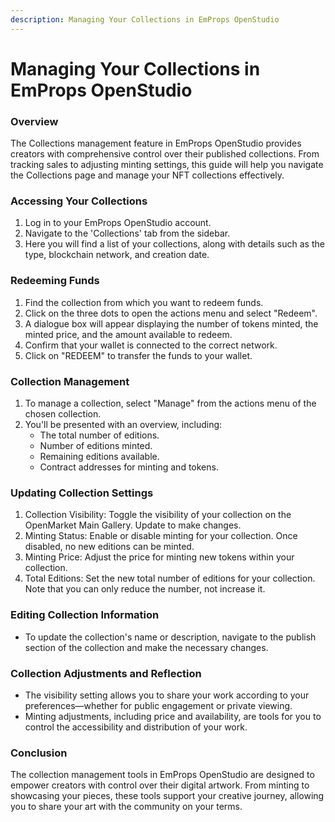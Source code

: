 ```yaml
---
description: Managing Your Collections in EmProps OpenStudio
---
```


# Managing Your Collections in EmProps OpenStudio

### Overview <a href="#h_11f4d5896a" id="h_11f4d5896a"></a>

The Collections management feature in EmProps OpenStudio provides creators with comprehensive control over their published collections. From tracking sales to adjusting minting settings, this guide will help you navigate the Collections page and manage your NFT collections effectively.

### Accessing Your Collections <a href="#h_cc16c68843" id="h_cc16c68843"></a>

1. Log in to your EmProps OpenStudio account.
2. Navigate to the 'Collections' tab from the sidebar.
3. Here you will find a list of your collections, along with details such as the type, blockchain network, and creation date.

### Redeeming Funds <a href="#h_fa7f485a2e" id="h_fa7f485a2e"></a>

1. Find the collection from which you want to redeem funds.
2. Click on the three dots to open the actions menu and select "Redeem".
3. A dialogue box will appear displaying the number of tokens minted, the minted price, and the amount available to redeem.
4. Confirm that your wallet is connected to the correct network.
5. Click on "REDEEM" to transfer the funds to your wallet.

### Collection Management <a href="#h_3560350dd2" id="h_3560350dd2"></a>

1. To manage a collection, select "Manage" from the actions menu of the chosen collection.
2. You'll be presented with an overview, including:
   * The total number of editions.
   * Number of editions minted.
   * Remaining editions available.
   * Contract addresses for minting and tokens.

### Updating Collection Settings <a href="#h_e94541b19b" id="h_e94541b19b"></a>

1. Collection Visibility: Toggle the visibility of your collection on the OpenMarket Main Gallery. Update to make changes.
2. Minting Status: Enable or disable minting for your collection. Once disabled, no new editions can be minted.
3. Minting Price: Adjust the price for minting new tokens within your collection.
4. Total Editions: Set the new total number of editions for your collection. Note that you can only reduce the number, not increase it.

### Editing Collection Information <a href="#h_b06a98e07c" id="h_b06a98e07c"></a>

* To update the collection's name or description, navigate to the publish section of the collection and make the necessary changes.

### Collection Adjustments and Reflection <a href="#h_45911f2989" id="h_45911f2989"></a>

* The visibility setting allows you to share your work according to your preferences—whether for public engagement or private viewing.
* Minting adjustments, including price and availability, are tools for you to control the accessibility and distribution of your work.

### Conclusion <a href="#h_5671b5990f" id="h_5671b5990f"></a>

The collection management tools in EmProps OpenStudio are designed to empower creators with control over their digital artwork. From minting to showcasing your pieces, these tools support your creative journey, allowing you to share your art with the community on your terms.

